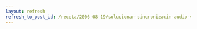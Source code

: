 ```yaml
---
layout: refresh
refresh_to_post_id: /receta/2006-08-19/solucionar-sincronizacin-audio-video-de-flash
---
```


